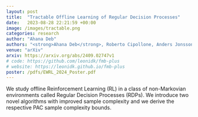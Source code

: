 ```yaml
---
layout: post
title:  "Tractable Offline Learning of Regular Decision Processes"
date:   2023-08-28 22:21:59 +00:00
image: /images/tractable.png
categories: research
author: "Ahana Deb"
authors: "<strong>Ahana Deb</strong>, Roberto Cipollone, Anders Jonsson, Alessandro Ronca, Mohammad Sadegh Talebi"
venue: "arXiv"
arxiv: https://arxiv.org/abs/2409.02747v1
# code: https://github.com/leonidk/fmb-plus
# website: https://leonidk.github.io/fmb-plus
poster: /pdfs/EWRL_2024_Poster.pdf
---
```

We study offline Reinforcement Learning (RL) in a class of non-Markovian environments called Regular Decision Processes (RDPs). We introduce two novel algorithms with improved sample complexity and we derive the respective PAC sample complexity bounds.